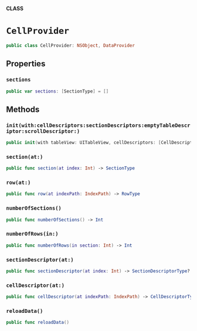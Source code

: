 **CLASS**

# `CellProvider`

```swift
public class CellProvider: NSObject, DataProvider
```

## Properties
### `sections`

```swift
public var sections: [SectionType] = []
```

## Methods
### `init(with:cellDescriptors:sectionDescriptors:emptyTableDescriptor:scrollDescriptor:)`

```swift
public init(with tableView: UITableView, cellDescriptors: [CellDescriptorType], sectionDescriptors: [SectionDescriptorType] = [], emptyTableDescriptor: EmptyTableDescriptorType? = nil, scrollDescriptor: ScrollDescriptorType? = nil)
```

### `section(at:)`

```swift
public func section(at index: Int) -> SectionType
```

### `row(at:)`

```swift
public func row(at indexPath: IndexPath) -> RowType
```

### `numberOfSections()`

```swift
public func numberOfSections() -> Int
```

### `numberOfRows(in:)`

```swift
public func numberOfRows(in section: Int) -> Int
```

### `sectionDescriptor(at:)`

```swift
public func sectionDescriptor(at index: Int) -> SectionDescriptorType?
```

### `cellDescriptor(at:)`

```swift
public func cellDescriptor(at indexPath: IndexPath) -> CellDescriptorType
```

### `reloadData()`

```swift
public func reloadData()
```
